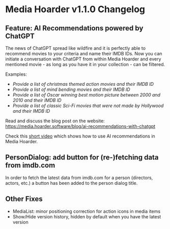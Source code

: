 # Media Hoarder v1.1.0 Changelog

## Feature: AI Recommendations powered by ChatGPT

The news of ChatGPT spread like wildfire and it is perfectly able to recommend movies to your criteria and name their IMDB IDs. Now you can initiate a conversation with ChatGPT from within Media Hoarder and every mentioned movie - as long as you have it in your collection - can be filtered.

Examples:

- _Provide a list of christmas themed action movies and their IMDB ID_
- _Provide a list of mind bending movies and their IMDB ID_
- _Provide a list of Oscar winning best motion picture between 2000 and 2010 and their IMDB ID_
- _Provide a list of classic Sci-Fi movies that were not made by Hollywood and their IMDB ID_

Read and discuss the blog post on the website: <https://media.hoarder.software/blog/ai-recommendations-with-chatgpt>

Check this [short video](https://youtu.be/EqiChgd2iuo) which shows how to use AI recommendations in Media Hoarder.

## PersonDialog: add button for (re-)fetching data from imdb.com

In order to fetch the latest data from imdb.com for a person (directors, actors, etc.) a button has been added to the person dialog title.

## Other Fixes

- MediaList: minor positioning correction for action icons in media items
- Show/Hide version history, hidden by default when you have the latest version
